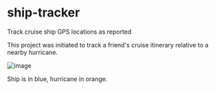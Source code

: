 # ship-tracker
Track cruise ship GPS locations as reported

This project was initiated to track a friend's cruise itinerary relative to a nearby hurricane.

![image](https://github.com/drintoul/ship-tracker/assets/40215603/75d50726-2f56-41ec-9ac4-cb4f031a4ab9)

Ship is in blue, hurricane in orange.
